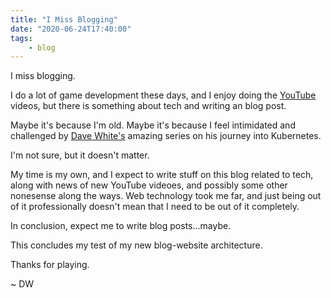 ```yaml
---
title: "I Miss Blogging"
date: "2020-06-24T17:40:00"
tags:
    - blog
---
```


[1]: https://youtube.com/davidwesst
[2]: https://westerndevs.com/kubernetes/kubernetes-my-journey/

I miss blogging. 

I do a lot of game development these days, and I enjoy doing the [YouTube][1] videos, but there is something about tech and writing an blog post.

Maybe it's because I'm old. Maybe it's because I feel intimidated and challenged by [Dave White's][2] amazing series on his journey into Kubernetes. 

I'm not sure, but it doesn't matter. 

My time is my own, and I expect to write stuff on this blog related to tech, along with news of new YouTube videoes, and possibly some other nonesense along the ways. Web technology took me far, and just being out of it professionally doesn't mean that I need to be out of it completely.

In conclusion, expect me to write blog posts...maybe.

This concludes my test of my new blog-website architecture.

Thanks for playing.

~ DW